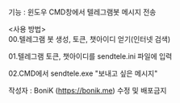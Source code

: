 <SendTele>
기능 : 윈도우 CMD창에서 텔레그램봇 메시지 전송  

  
<사용 방법>  
00.텔레그램 봇 생성, 토큰, 챗아이디 얻기(인터넷 검색)
  
01.텔레그램 토큰, 챗아이디를 sendtele.ini 파일에 입력
  
02.CMD에서 sendtele.exe "보내고 싶은 메시지"


작성자 : BoniK (https://bonik.me)
수정 및 배포금지
